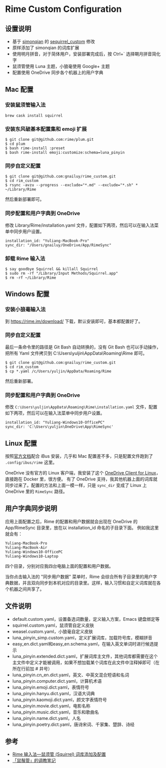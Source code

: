 # Rime Custom Configuration

## 设置说明

* 基于 [simonqian](https://github.com/simonqian) 的 [sequirrel_custom](https://github.com/simonqian/sequirrel_custom) 修改
* 原样添加了 simonqian 的词库扩展
* 使用明月拼音，对于简体用户，安装部署完成后，按 Ctrl+\` 选择朙月拼音简化字
* 鼠须管使用 Luna 主题，小狼毫使用 Google+ 主题
* 配置使用 OneDrive 同步各个机器上的用户字典

## Mac 配置

### 安装鼠须管输入法

```
brew cask install squirrel
```

### 安装东风破基本配置集和 emoji 扩展

```
$ git clone git@github.com:rime/plum.git
$ cd plum
$ bash rime-install :preset
$ bash rime-install emoji:customize:schema=luna_pinyin
```

### 同步自定义配置

```
$ git clone git@github.com:gnailuy/rime_custom.git
$ cd rim_custom
$ rsync -avzu --progress --exclude="*.md" --exclude="*.sh" * ~/Library/Rime
```

然后重新部署即可。

### 同步配置和用户字典到 OneDrive

修改 Library/Rime/installation.yaml 文件，配置如下两项，然后可以在输入法菜单中同步用户设置。

```
installation_id: "Yuliang-MacBook-Pro"
sync_dir: "/Users/gnailuy/OneDrive/App/RimeSync"
```

### 卸载 Rime 输入法

```
$ say goodbye Squirrel && killall Squirrel
$ sudo rm -rf "/Library/Input Methods/Squirrel.app"
$ rm -rf ~/Library/Rime
```

## Windows 配置

### 安装小狼毫输入法

到 https://rime.im/download/ 下载，默认安装即可，基本都配置好了。

### 同步自定义配置

最后一条命令里的路径是 Git Bash 自动转换的，没有 Git Bash 也可以手动操作，把所有 Yaml 文件拷贝到 C:\Users\yuljin\AppData\Roaming\Rime 即可。

```
$ git clone git@github.com:gnailuy/rime_custom.git
$ cd rim_custom
$ cp *.yaml /c/Users/yuljin/AppData/Roaming/Rime
```

然后重新部署。

### 同步配置和用户字典到 OneDrive

修改 `C:\Users\yuljin\AppData\Roaming\Rime\installation.yaml` 文件，配置如下两项，然后可以在输入法菜单中同步用户设置。

```
installation_id: "Yuliang-Windows10-OfficePC"
sync_dir: 'C:\Users\yuljin\OneDrive\App\RimeSync'
```

## Linux 配置

按照[官方文档](https://github.com/rime/home/wiki/RimeWithIBus)配合 iBus 安装，几乎和 Mac 配置差不多，只是配置文件跑到了 `.config/ibus/rime` 这里。

OneDrive 没有官方的 Linux 客户端，我安装了这个 [OneDrive Client for Linux](https://abraunegg.github.io/)，直接跑在 Docker 里，很方便。
有了 OneDrive 支持，我其他机器上面的词库就同步过来了。配置的方法和上面一模一样，只是 `sync_dir` 变成了 Linux 上 OneDrive 里的 `RimeSync` 路径。

## 用户字典同步说明

应用上面配置之后，Rime 的配置和用户数据就会出现在 OneDrive 的 App/RimeSync 目录里，放在以 installation_id 命名的子目录下面。
例如我这里就会有：

```
Yuliang-MacBook-Pro
Yuliang-MacBook-Air
Yuliang-Windows10-OfficePC
Yuliang-Windows10-Laptop
```

四个目录，分别对应我四台电脑上面的配置和用户数据。

当你点击输入法的 "同步用户数据" 菜单时，Rime 会综合所有子目录里的用户字典数据，并且双向同步到本机对应的目录里。这样，输入习惯和自定义词库就在各个机器之间共享了。

## 文件说明

* default.custom.yaml，设置备选词数量，定义输入方案，Emacs 键盘绑定等
* squirrel.custom.yaml，鼠须管自定义皮肤
* weasel.custom.yaml，小狼毫自定义皮肤
* luna_pinyin_simp.custom.yaml，定义扩展词库，加载符号库，模糊拼音
* easy_en.dict.yaml和easy_en.schema.yaml，在输入英文单词时进行候选提示
* luna_pinyin.extended.dict.yaml，扩展词库主文件，其他词库都需要在这个主文件中定义才能被调用，如果不想加载某个词库在此文件中注释掉即可（在所在行前加 # 井号）
* luna_pinyin.cn_en.dict.yaml，英文、中英文混合短语和名词
* luna_pinyin.computer.dict.yaml，计算机术语
* luna_pinyin.emoji.dict.yaml，表情符号
* luna_pinyin.hanyu.dict.yaml，汉语大词典
* luna_pinyin.kaomoji.dict.yaml，颜文字表情符号
* luna_pinyin.movie.dict.yaml，电影名称
* luna_pinyin.music.dict.yaml，音乐和歌曲名
* luna_pinyin.name.dict.yaml，人名
* luna_pinyin.poetry.dict.yaml，唐诗宋词、千家集、楚辞、诗经

## 参考

* [Rime 输入法—鼠须管 (Squirrel) 词库添加及配置](http://www.jianshu.com/p/cffc0ea094a7)
* [「鼠鬚管」的调教笔记](http://scomper.me/post/gtd/-shu-xu-guan-de-diao-jiao-bi-ji)
